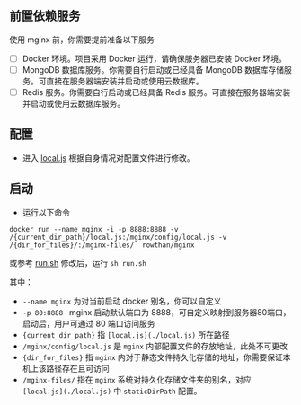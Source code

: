 ## 前置依赖服务
使用 mginx 前，你需要提前准备以下服务
- [ ] Docker 环境。项目采用 Docker 运行，请确保服务器已安装 Docker 环境。
- [ ] MongoDB 数据库服务。你需要自行启动或已经具备 MongoDB 数据库存储服务。可直接在服务器端安装并启动或使用云数据库。
- [ ] Redis 服务。你需要自行启动或已经具备 Redis 服务。可直接在服务器端安装并启动或使用云数据库服务。

## 配置
* 进入 [local.js](./local.js) 根据自身情况对配置文件进行修改。

## 启动

* 运行以下命令
```
docker run --name mginx -i -p 8888:8888 -v /{current_dir_path}/local.js:/mginx/config/local.js -v /{dir_for_files}/:/mginx-files/  rowthan/mginx
```
或参考 [run.sh](./run.sh) 修改后，运行 `sh run.sh`

其中：
* `--name mginx` 为对当前启动 docker 别名，你可以自定义  
* `-p 80:8888 ` mginx 启动默认端口为 8888，可自定义映射到服务器80端口，启动后，用户可通过 80 端口访问服务
* `{current_dir_path}` 指 `[local.js](./local.js)` 所在路径
* `/mginx/config/local.js` 是 `mginx` 内部配置文件的存放地址，此处不可更改
* `{dir_for_files}` 指 `mginx` 内对于静态文件持久化存储的地址，你需要保证本机上该路径存在且可访问
* `/mginx-files/` 指在 `mginx` 系统对持久化存储文件夹的别名，对应 `[local.js](./local.js)` 中 `staticDirPath` 配置。 